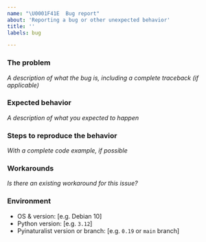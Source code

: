 ```yaml
---
name: "\U0001F41E  Bug report"
about: 'Reporting a bug or other unexpected behavior'
title: ''
labels: bug

---
```


### The problem
_A description of what the bug is, including a complete traceback (if applicable)_

### Expected behavior
_A description of what you expected to happen_

### Steps to reproduce the behavior
_With a complete code example, if possible_

### Workarounds
_Is there an existing workaround for this issue?_

### Environment
 - OS & version: [e.g. Debian 10]
 - Python version: [e.g. `3.12`]
 - Pyinaturalist version or branch: [e.g. `0.19` or `main` branch]
